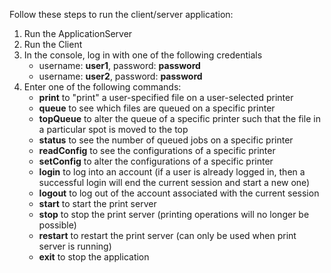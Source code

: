 Follow these steps to run the client/server application:
1. Run the ApplicationServer
2. Run the Client
3. In the console, log in with one of the following credentials
    - username: **user1**, password: **password**
    - username: **user2**, password: **password**
4. Enter one of the following commands:
     - **print** to "print" a user-specified file on a user-selected printer
     - **queue** to see which files are queued on a specific printer
     - **topQueue** to alter the queue of a specific printer such that the file in a particular spot is moved to the top
     - **status** to see the number of queued jobs on a specific printer
     - **readConfig** to see the configurations of a specific printer
     - **setConfig** to alter the configurations of a specific printer
     - **login** to log into an account (if a user is already logged in, then a successful login will end the current session and start a new one)
     - **logout** to log out of the account associated with the current session
     - **start** to start the print server
     - **stop** to stop the print server (printing operations will no longer be possible)
     - **restart** to restart the print server (can only be used when print server is running)
     - **exit** to stop the application
